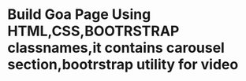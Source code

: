 # Build Goa Page Using HTML,CSS,BOOTRSTRAP classnames,it contains carousel section,bootrstrap utility for video
